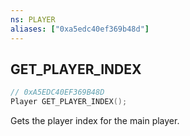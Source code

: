 ```yaml
---
ns: PLAYER
aliases: ["0xa5edc40ef369b48d"]
---
```

## GET_PLAYER_INDEX

```c
// 0xA5EDC40EF369B48D
Player GET_PLAYER_INDEX();
```

Gets the player index for the main player.

